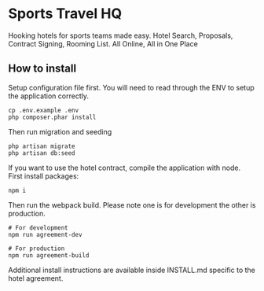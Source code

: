 # Sports Travel HQ

Hooking hotels for sports teams made easy. Hotel Search, Proposals, Contract Signing, Rooming List. All Online, All in One Place

## How to install

Setup configuration file first. You will need to read through the ENV to setup the application correctly.

    cp .env.example .env
    php composer.phar install

Then run migration and seeding
    
    php artisan migrate
    php artisan db:seed

If you want to use the hotel contract, compile the application with node. First install packages:

    npm i
    
Then run the webpack build. Please note one is for development the other is production.

    # For development
    npm run agreement-dev
    
    # For production
    npm run agreement-build
    
Additional install instructions are available inside INSTALL.md specific to the hotel agreement.
